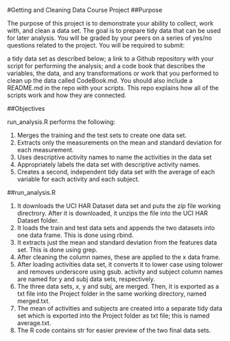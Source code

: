 #Getting and Cleaning Data Course Project
##Purpose

The purpose of this project is to demonstrate your ability to collect, work with, and clean a data set. The goal is to prepare tidy data that can be used for later analysis. You will be graded by your peers on a series of yes/no questions related to the project. You will be required to submit:

a tidy data set as described below;
a link to a Github repository with your script for performing the analysis; and
a code book that describes the variables, the data, and any transformations or work that you performed to clean up the data called CodeBook.md.
You should also include a README.md in the repo with your scripts. This repo explains how all of the scripts work and how they are connected.

##Objectives

run_analysis.R performs the following:

1. Merges the training and the test sets to create one data set.
2. Extracts only the measurements on the mean and standard deviation for each measurement.
3. Uses descriptive activity names to name the activities in the data set
4. Appropriately labels the data set with descriptive activity names.
5. Creates a second, independent tidy data set with the average of each variable for each activity and each subject.

##run_analysis.R

1. It downloads the UCI HAR Dataset data set and puts the zip file working directrory. After it is downloaded, it unzips the file into the UCI HAR Dataset folder.
2. It loads the train and test data sets and appends the two datasets into one data frame. This is done using rbind.
3. It extracts just the mean and standard deviation from the features data set. This is done using grep.
4. After cleaning the column names, these are applied to the x data frame.
5. After loading activities data set, it converts it to lower case using tolower and removes underscore using gsub. activity and subject column names are named for y and subj data sets, respectively.
6. The three data sets, x, y and subj, are merged. Then, it is exported as a txt file into the Project folder in the same working directory, named merged.txt.
7. The mean of activities and subjects are created into a separate tidy data set which is exported into the Project folder as txt file; this is named average.txt.
8. The R code contains str for easier preview of the two final data sets.